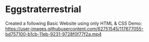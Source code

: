 # Eggstraterrestrial

Created a following Basic Website using only HTML & CSS
Demo:
https://user-images.githubusercontent.com/62751545/117677055-bd757100-b1cb-11eb-9231-9728f0f77f2a.mp4
